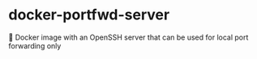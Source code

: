 # docker-portfwd-server
🐳 Docker image with an OpenSSH server that can be used for local port forwarding only
